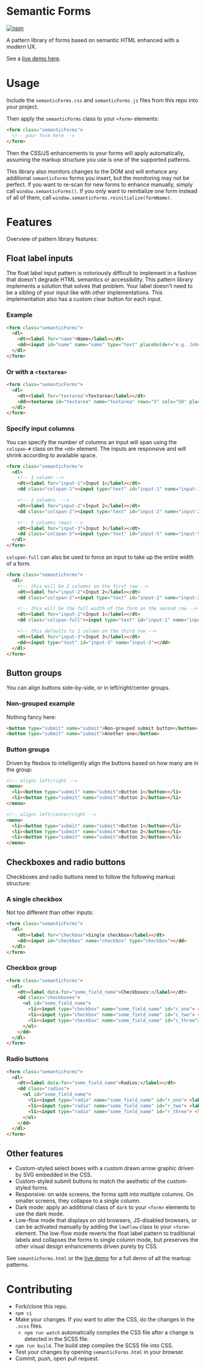 # Semantic Forms

[![npm](https://img.shields.io/npm/v/semantic-forms.svg)](https://www.npmjs.com/package/semantic-forms)

A pattern library of forms based on semantic HTML enhanced with a modern UX.

See a [live demo here](https://kethinov.github.io/semanticforms/semanticForms.html).

# Usage

Include the `semanticForms.css` and `semanticForms.js` files from this repo into your project.

Then apply the `semanticForms` class to your `<form>` elements:

```html
<form class="semanticForms">
  <!-- your form here -->
</form>
```

Then the CSS/JS enhancements to your forms will apply automatically, assuming the markup structure you use is one of the supported patterns.

This library also monitors changes to the DOM and will enhance any additional `semanticForms` forms you insert, but the monitoring may not be perfect. If you want to re-scan for new forms to enhance manually, simply call `window.semanticForms()`. If you only want to reinitialize one form instead of all of them, call `window.semanticForms.reinitialize(formName)`.

# Features

Overview of pattern library features:

## Float label inputs

The float label input pattern is notoriously difficult to implement in a fashion that doesn't degrade HTML semantics or accessibility. This pattern library implements a solution that solves that problem. Your label doesn't need to be a sibling of your input like with other implementations. This implementation also has a custom clear button for each input.

### Example

```html
<form class="semanticForms">
  <dl>
    <dt><label for="name">Name</label></dt>
    <dd><input id="name" name="name" type="text" placeholder="e.g. John Smith"></dd>
  </dl>
</form>
```

### Or with a `<textarea>`

```html
<form class="semanticForms">
  <dl>
    <dt><label for="textarea">Textarea</label></dt>
    <dd><textarea id="textarea" name="textarea" rows="5" cols="50" placeholder="e.g. Long string of text"></textarea></dd>
  </dl>
</form>
```

### Specify input columns
You can specify the number of columns an input will span using the `colspan-#` class on the `<dd>` element. The inputs are responsive and will shrink according to available space.

```html
<form class="semanticForms">
  <dl>
    <!-- 1 column -->
    <dt><label for="input-1">Input 1</label></dt>
    <dd class="colspan-1"><input type="text" id="input-1" name="input-1"></dd>

    <!-- 2 columns  -->
    <dt><label for="input-2">Input 2</label></dt>
    <dd class="colspan-2"><input type="text" id="input-2" name="input-2"></dd>

    <!-- 5 columns (max) -->
    <dt><label for="input-3">Input 3</label></dt>
    <dd class="colspan-5"><input type="text" id="input-5" name="input-5"></dd>
  </dl>
</form>
```

`colspan-full` can also be used to force an input to take up the entire width of a form.

```html
<form class="semanticForms">
  <dl>
    <!-- this will be 2 columns on the first row -->
    <dt><label for="input-2">Input 2</label></dt>
    <dd class="colspan-2"><input type="text" id="input-2" name="input-2"></dd>

    <!-- this will be the full width of the form on the second row -->
    <dt><label for="input-1">Input 1</label></dt>
    <dd class="colspan-full"><input type="text" id="input-1" name="input-1"></dd>

    <!-- this defaults to 1 column on the third row -->
    <dt><label for="input-3">Input 3</label></dt>
    <dd><input type="text" id="input-3" name="input-3"></dd>
  </dl>
</form>
```

## Button groups

You can align buttons side-by-side, or in left/right/center groups.

### Non-grouped example

Nothing fancy here:

```html
<button type="submit" name="submit">Non-grouped submit button</button>
<button type="submit" name="submit">Another one</button>
```

### Button groups

Driven by flexbox to intelligently align the buttons based on how many are in the group:

```html
<!-- aligns left/right -->
<menu>
  <li><button type="submit" name="submit">Button 1</button></li>
  <li><button type="submit" name="submit">Button 2</button></li>
</menu>

<!-- aligns left/center/right -->
<menu>
  <li><button type="submit" name="submit">Button 1</button></li>
  <li><button type="submit" name="submit">Button 2</button></li>
  <li><button type="submit" name="submit">Button 3</button></li>
</menu>
```

## Checkboxes and radio buttons

Checkboxes and radio buttons need to follow the following markup structure:

### A single checkbox

Not too different than other inputs:

```html
<form class="semanticForms">
  <dl>
    <dt><label for="checkbox">Single checkbox</label></dt>
    <dd><input id="checkbox" name="checkbox" type="checkbox"></dd>
  </dl>
</form>
```

### Checkbox group

```html
<form class="semanticForms">
  <dl>
    <dt><label data-for="some_field_name">Checkboxes:</label></dt>
    <dd class="checkboxes">
      <ul id="some_field_name">
        <li><input type="checkbox" name="some_field_name" id="c_one"> <label for="c_one">One</label></li>
        <li><input type="checkbox" name="some_field_name" id="c_two"> <label for="c_two">Two</label></li>
        <li><input type="checkbox" name="some_field_name" id="c_three"> <label for="c_three">Three</label></li>
      </ul>
    </dd>
  </dl>
</form>
```
### Radio buttons

```html
<form class="semanticForms">
  <dl>
    <dt><label data-for="some_field_name">Radios:</label></dt>
    <dd class="radios">
      <ul id="some_field_name">
        <li><input type="radio" name="some_field_name" id="r_one"> <label for="r_one">One</label></li>
        <li><input type="radio" name="some_field_name" id="r_two"> <label for="r_two">Two</label></li>
        <li><input type="radio" name="some_field_name" id="r_three"> <label for="r_three">Three</label></li>
      </ul>
    </dd>
  </dl>
</form>
```

## Other features

- Custom-styled select boxes with a custom drawn arrow graphic driven by SVG embedded in the CSS.
- Custom-styled submit buttons to match the aesthetic of the custom-styled forms.
- Responsive: on wide screens, the forms split into multiple columns. On smaller screens, they collapse to a single column.
- Dark mode: apply an additional class of `dark` to your `<form>` elements to use the dark mode.
- Low-flow mode that displays on old browsers, JS-disabled browsers, or can be activated manually by adding the `lowFlow` class to your `<form>` element. The low-flow mode reverts the float label pattern to traditional labels and collapses the forms to single column mode, but preserves the other visual design enhancements driven purely by CSS.

See `semanticForms.html` or the [live demo](https://kethinov.github.io/semanticforms/semanticForms.html) for a full demo of all the markup patterns.

# Contributing

- Fork/clone this repo.
- `npm ci`
- Make your changes. If you want to alter the CSS, do the changes in the `.scss` files.
  - `npm run watch` automatically compiles the CSS file after a change is detected in the SCSS file.
- `npm run build`. The build step compiles the SCSS file into CSS.
- Test your changes by opening `semanticForms.html` in your browser.
- Commit, push, open pull request.
